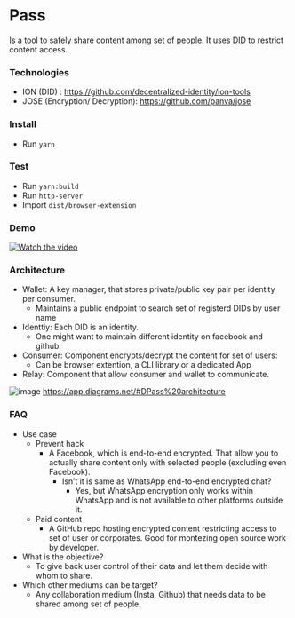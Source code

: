 # Pass

Is a tool to safely share content among set of people. It uses DID to restrict content access.

### Technologies
* ION (DID) : https://github.com/decentralized-identity/ion-tools
* JOSE (Encryption/ Decryption): https://github.com/panva/jose

### Install

- Run `yarn`

### Test

- Run `yarn:build`
- Run `http-server`
- Import `dist/browser-extension`

### Demo

[![Watch the video](https://user-images.githubusercontent.com/4686410/148703377-75cf29a9-49d2-46e2-8728-02ea954b0ced.png)](https://drive.google.com/file/d/1aa7MP4kAgimkCQofe3Y4XezseBSbJH5b/view?usp=sharing)

### Architecture
- Wallet: A key manager, that stores private/public key pair per identity per consumer.
  - Maintains a public endpoint to search set of registerd DIDs by user name   
- Identtiy: Each DID is an identity. 
  - One might want to maintain different identity on facebook and github.
- Consumer: Component encrypts/decrypt the content for set of users:
  - Can be browser extention, a CLI library or a dedicated App
- Relay: Component that allow consumer and wallet to communicate.


![image](https://user-images.githubusercontent.com/4686410/149643355-20ee0263-f21e-47d3-94f4-3a5bc8fa07cf.png)
https://app.diagrams.net/#DPass%20architecture



### FAQ
- Use case 
  - Prevent hack
    - A Facebook, which is end-to-end encrypted. That allow you to actually share content only with selected people (excluding even Facebook).
      - Isn’t it is same as WhatsApp end-to-end encrypted chat? 
        - Yes, but WhatsApp encryption only works within WhatsApp and is not available to other platforms outside it.
  - Paid content
    - A GitHub repo hosting encrypted content restricting access to set of user or corporates. Good for montezing open source work by developer.
- What is the objective?  
  - To give back user control of their data and let them decide with whom to share.
- Which other mediums can be target?  
  - Any collaboration medium (Insta, Github) that needs data to be shared among set of people.

